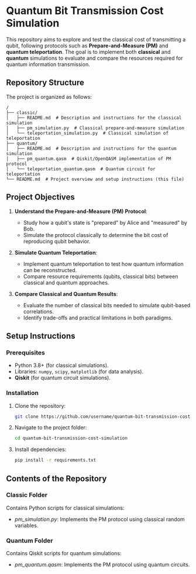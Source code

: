 # **Quantum Bit Transmission Cost Simulation**

This repository aims to explore and test the classical cost of transmitting a qubit, following protocols such as **Prepare-and-Measure (PM)** and **quantum teleportation**. The goal is to implement both **classical** and **quantum** simulations to evaluate and compare the resources required for quantum information transmission.

## **Repository Structure**

The project is organized as follows:
```
/
├── classic/
│   ├── README.md  # Description and instructions for the classical simulation
│   ├── pm_simulation.py  # Classical prepare-and-measure simulation
│   └── teleportation_simulation.py  # Classical simulation of teleportation
├── quantum/
│   ├── README.md  # Description and instructions for the quantum simulation
│   ├── pm_quantum.qasm  # Qiskit/OpenQASM implementation of PM protocol
│   └── teleportation_quantum.qasm  # Quantum circuit for teleportation
└── README.md  # Project overview and setup instructions (this file)
```

## **Project Objectives**
1. **Understand the Prepare-and-Measure (PM) Protocol**:
   - Study how a qubit's state is "prepared" by Alice and "measured" by Bob.
   - Simulate the protocol classically to determine the bit cost of reproducing qubit behavior.

2. **Simulate Quantum Teleportation**:
   - Implement quantum teleportation to test how quantum information can be reconstructed.
   - Compare resource requirements (qubits, classical bits) between classical and quantum approaches.

3. **Compare Classical and Quantum Results**:
   - Evaluate the number of classical bits needed to simulate qubit-based correlations.
   - Identify trade-offs and practical limitations in both paradigms.

## **Setup Instructions**

### **Prerequisites**
- Python 3.8+ (for classical simulations).
- Libraries: `numpy`, `scipy`, `matplotlib` (for data analysis).
- **Qiskit** (for quantum circuit simulations).

### **Installation**
1. Clone the repository:
   ```bash
   git clone https://github.com/username/quantum-bit-transmission-cost-simulation.git
2. Navigate to the project folder:
   ```bash
   cd quantum-bit-transmission-cost-simulation
3. Install dependencies:
   ```bash
   pip install -r requirements.txt

## Contents of the Repository

### Classic Folder
Contains Python scripts for classical simulations:
* *pm_simulation.py*: Implements the PM protocol using classical random variables.

### Quantum Folder
Contains Qiskit scripts for quantum simulations:
* *pm_quantum.qasm*: Implements the PM protocol using quantum circuits.
